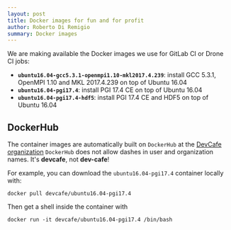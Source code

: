 ```yaml
---
layout: post
title: Docker images for fun and for profit
author: Roberto Di Remigio
summary: Docker images
---
```


We are making available the Docker images we use for GitLab CI or Drone CI jobs:

* **`ubuntu16.04-gcc5.3.1-openmpi1.10-mkl2017.4.239`**: install GCC 5.3.1, OpenMPI 1.10 and MKL 2017.4.239 on top of Ubuntu 16.04
* **`ubuntu16.04-pgi17.4`**: install PGI 17.4 CE on top of Ubuntu 16.04
* **`ubuntu16.04-pgi17.4-hdf5`**: install PGI 17.4 CE and HDF5 on top of Ubuntu 16.04

## DockerHub

The container images are automatically built on `DockerHub` at the [DevCafe organization](https://hub.docker.com/u/devcafe/)
`DockerHub` does not allow dashes in user and organization names. It's **devcafe**, not **dev-cafe**! 

For example, you can download the `ubuntu16.04-pgi17.4` container locally with:

    docker pull devcafe/ubuntu16.04-pgi17.4

Then get a shell inside the container with

    docker run -it devcafe/ubuntu16.04-pgi17.4 /bin/bash
